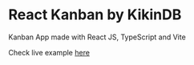 # React Kanban by KikinDB

Kanban App made with React JS, TypeScript and Vite

Check live example [here](https://kikindb.github.io/react-kanban/)
